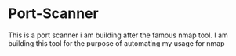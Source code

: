 # Port-Scanner
This is a port scanner i am building after the famous nmap tool. I am building this tool for the purpose of automating my usage for nmap

